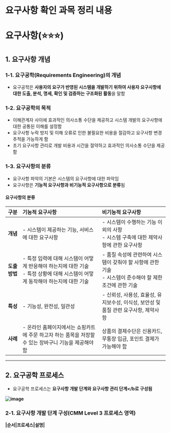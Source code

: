 # 요구사항 확인 과목 정리 내용


# 요구사항(:star::star::star:)

## 1. 요구사항 개념

### 1-1. 요구공학(Requirements Engineering)의 개념
- 요구공학은 <b>사용자의 요구가 반영된 시스템을 개발하기 위하여 사용자 요구사항에 대한 도출, 분석, 명세, 확인 및 검증하는 구조화된 활동</b>을 말함

### 1-2. 요구공학의 목적
- 이해관계자 사이에 효과적인 의사소통 수단을 제공하고 시스템 개발의 요구사항에 대한 공통된 이해를 설정함
- 요구사항 누락 방지 및 이해 오류로 인한 불필요한 비용을 절감하고 요구사항 변경 추적을 가능하게 함
- 초기 요구사항 관리로 개발 비용과 시간을 절약하고 효과적인 의사소통 수단을 제공함

### 1-3. 요구사항의 분류
- 요구사항 파악의 기본은 시스템의 요구사항에 대한 파악임
- 요구사항은 <b>기능적 요구사항과 비기능적 요구사항으로 분류</b>됨

#### 요구사항의 분류

|구분|기능적 요구사항|비기능적 요구사항|
|:---:|:---|:---|
|<b>개념</b>|- 시스템이 제공하는 기능, 서비스에 대한 요구사항|- 시스템이 수행하는 기능 이외의 사항<br>- 시스템 구축에 대한 제약사항에 관한 요구사항|
|<b>도출 방법</b>|- 특정 입력에 대해 시스템이 어떻게 반응해야 하는지에 대한 기술<br>- 특정 상황에 대해 시스템이 어떻게 동작해야 하는지에 대한 기술|- 품질 속성에 관련하여 시스템이 갖춰야 할 사항에 관한 기술<br>- 시스템이 준수해야 할 제한 조건에 관한 기술|
|<b>특성</b>|- 기능성, 완전성, 일관성|- 신뢰성, 사용성, 효율성, 유지보수성, 이식성, 보안성 및 품질 관련 요구사항, 제약사항|
|<b>사례</b>|- 온라인 홈페이지에서는 쇼핑카트에 주문 하고자 하는 품목을 저장할 수 있는 장바구니 기능을 제공해야 함|상품의 결제수단은 신용카드, 무통장 입금, 포인트 결제가 가능해야 함|

---

## 2. 요구공학 프로세스
- 요구공학 프로세스는 <b>요구사항 개발 단계와 요구사항 관리 단계</b로 구성됨
  
![image](https://user-images.githubusercontent.com/87363461/230538737-fa49c23c-2ab8-4c2f-b3fc-4b5081e9a62a.png)
  
### 2-1. 요구사항 개발 단계 구성(CMM Level 3 프로세스 영역)

|순서|프로세스|설명|

